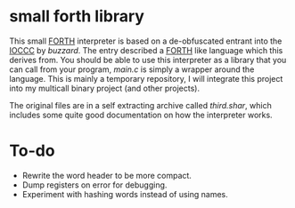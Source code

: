 # small forth library 

This small [FORTH][] interpreter is based on a de-obfuscated entrant
into the [IOCCC][] by *buzzard*. The entry described a [FORTH][]
like language which this derives from. You should be able to use this
interpreter as a library that you can call from your program, *main.c*
is simply a wrapper around the language. This is mainly a temporary
repository, I will integrate this project into my multicall binary
project (and other projects).

The original files are in a self extracting archive called *third.shar*,
which includes some quite good documentation on how the interpreter works.

# To-do

* Rewrite the word header to be more compact.
* Dump registers on error for debugging.
* Experiment with hashing words instead of using names.

[FORTH]: https://en.wikipedia.org/wiki/Forth_%28programming_language%29
[IOCCC]: http://ioccc.org/winners.html

